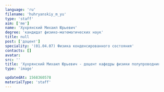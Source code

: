 ```yaml
---
language: 'ru'
filename: 'huhryanskiy_m_yu'
type: 'staff'
aim: ['me']
name: 'Хухрянский Михаил Юрьевич'
degree: 'кандидат физико-математических наук'
title: null
post: ['доцент']
speciality: '(01.04.07) Физика конденсированного состояния'
contacts: []
avatar:
src: ''
title: 'Хухрянский Михаил Юрьевич - доцент кафедры физики полупроводников и микроэлектроники'
type: 'image'

updatedAt: 1568360578
materialType: 'staff'
---
```


